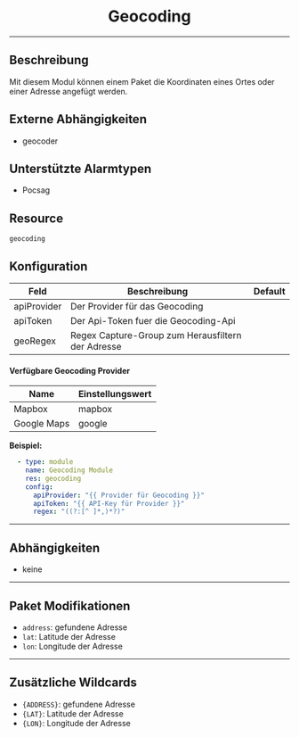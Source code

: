 # <center>Geocoding</center> 
---

## Beschreibung
Mit diesem Modul können einem Paket die Koordinaten eines Ortes oder einer Adresse angefügt werden.

## Externe Abhängigkeiten
- geocoder

## Unterstützte Alarmtypen
- Pocsag

## Resource
`geocoding`

## Konfiguration

|Feld|Beschreibung|Default|
|----|------------|-------|
apiProvider|Der Provider für das Geocoding|
apiToken|Der Api-Token fuer die Geocoding-Api|
geoRegex|Regex Capture-Group zum Herausfiltern der Adresse|

#### Verfügbare Geocoding Provider

|Name|Einstellungswert|
|----|------------|
|Mapbox|mapbox|
|Google Maps|google|

**Beispiel:**
```yaml
  - type: module
    name: Geocoding Module
    res: geocoding
    config:
      apiProvider: "{{ Provider für Geocoding }}"
      apiToken: "{{ API-Key für Provider }}"
      regex: "((?:[^ ]*,)*?)"
```

---
## Abhängigkeiten

- keine

---
## Paket Modifikationen

- `address`: gefundene Adresse
- `lat`: Latitude der Adresse
- `lon`: Longitude der Adresse

---
## Zusätzliche Wildcards

- `{ADDRESS}`: gefundene Adresse
- `{LAT}`: Latitude der Adresse
- `{LON}`: Longitude der Adresse